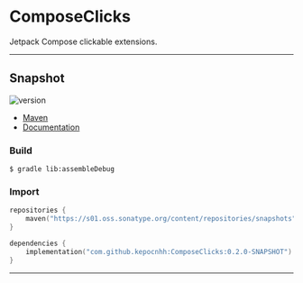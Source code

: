 # ComposeClicks
Jetpack Compose clickable extensions.

---

## Snapshot

![version](https://img.shields.io/static/v1?label=version&message=0.2.0-SNAPSHOT&labelColor=212121&color=2962ff&style=flat)

- [Maven](https://s01.oss.sonatype.org/content/repositories/snapshots/com/github/kepocnhh/ComposeClicks/0.2.0-SNAPSHOT)
- [Documentation](https://StanleyProjects.github.io/ComposeClicks/doc/0.2.0-SNAPSHOT)

### Build
```
$ gradle lib:assembleDebug
```

### Import
```kotlin
repositories {
    maven("https://s01.oss.sonatype.org/content/repositories/snapshots")
}

dependencies {
    implementation("com.github.kepocnhh:ComposeClicks:0.2.0-SNAPSHOT")
}
```

---
